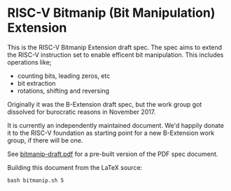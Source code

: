 # RISC-V Bitmanip (Bit Manipulation) Extension

This is the RISC-V Bitmanip Extension draft spec. The spec aims to
extend the RISC-V instruction set to enable efficent bit manipulation.
This includes operations like;
 * counting bits, leading zeros, etc
 * bit extraction
 * rotations, shifting and reversing

Originally it was the B-Extension draft spec, but the work group got
dissolved for burocratic reasons in November 2017.

It is currently an independently maintained document. We'd happily donate
it to the RISC-V foundation as starting point for a new B-Extension work
group, if there will be one.

See [bitmanip-draft.pdf](bitmanip-draft.pdf) for a pre-built version
of the PDF spec document.

Building this document from the LaTeX source:

    bash bitmanip.sh 5
